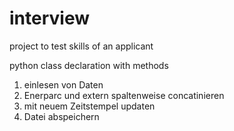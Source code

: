 # interview
project to test skills of an applicant

python class declaration with methods

1. einlesen von Daten
2. Enerparc und extern spaltenweise concatinieren
3. mit neuem Zeitstempel updaten
4. Datei abspeichern

